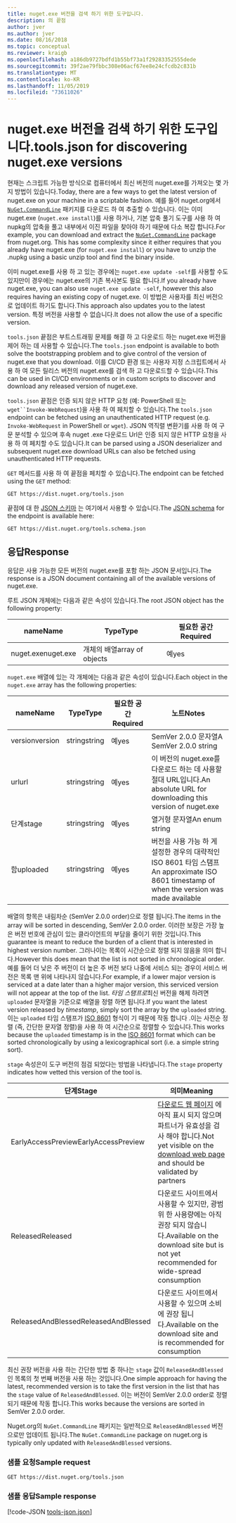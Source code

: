 ```yaml
---
title: nuget.exe 버전을 검색 하기 위한 도구입니다.
description: 의 끝점
author: jver
ms.author: jver
ms.date: 08/16/2018
ms.topic: conceptual
ms.reviewer: kraigb
ms.openlocfilehash: a186db9727bdfd1b55bf73a1f29283352555dede
ms.sourcegitcommit: 39f2ae79fbbc308e06acf67ee8e24cfcdb2c831b
ms.translationtype: MT
ms.contentlocale: ko-KR
ms.lasthandoff: 11/05/2019
ms.locfileid: "73611026"
---
```

# <a name="toolsjson-for-discovering-nugetexe-versions"></a><span data-ttu-id="aeec8-103">nuget.exe 버전을 검색 하기 위한 도구입니다.</span><span class="sxs-lookup"><span data-stu-id="aeec8-103">tools.json for discovering nuget.exe versions</span></span>

<span data-ttu-id="aeec8-104">현재는 스크립트 가능한 방식으로 컴퓨터에서 최신 버전의 nuget.exe를 가져오는 몇 가지 방법이 있습니다.</span><span class="sxs-lookup"><span data-stu-id="aeec8-104">Today, there are a few ways to get the latest version of nuget.exe on your machine in a scriptable fashion.</span></span> <span data-ttu-id="aeec8-105">예를 들어 nuget.org에서 [`NuGet.CommandLine`](https://www.nuget.org/packages/NuGet.CommandLine/) 패키지를 다운로드 하 여 추출할 수 있습니다. 이는 이미 nuget.exe (`nuget.exe install`)를 사용 하거나, 기본 압축 풀기 도구를 사용 하 여 nupkg의 압축을 풀고 내부에서 이진 파일을 찾아야 하기 때문에 다소 복잡 합니다.</span><span class="sxs-lookup"><span data-stu-id="aeec8-105">For example, you can download and extract the [`NuGet.CommandLine`](https://www.nuget.org/packages/NuGet.CommandLine/) package from nuget.org. This has some complexity since it either requires that you already have nuget.exe (for `nuget.exe install`) or you have to unzip the .nupkg using a basic unzip tool and find the binary inside.</span></span>

<span data-ttu-id="aeec8-106">이미 nuget.exe를 사용 하 고 있는 경우에는 `nuget.exe update -self`를 사용할 수도 있지만이 경우에는 nuget.exe의 기존 복사본도 필요 합니다.</span><span class="sxs-lookup"><span data-stu-id="aeec8-106">If you already have nuget.exe, you can also use `nuget.exe update -self`, however this also requires having an existing copy of nuget.exe.</span></span> <span data-ttu-id="aeec8-107">이 방법은 사용자를 최신 버전으로 업데이트 하기도 합니다.</span><span class="sxs-lookup"><span data-stu-id="aeec8-107">This approach also updates you to the latest version.</span></span> <span data-ttu-id="aeec8-108">특정 버전을 사용할 수 없습니다.</span><span class="sxs-lookup"><span data-stu-id="aeec8-108">It does not allow the use of a specific version.</span></span>

<span data-ttu-id="aeec8-109">`tools.json` 끝점은 부트스트래핑 문제를 해결 하 고 다운로드 하는 nuget.exe 버전을 제어 하는 데 사용할 수 있습니다.</span><span class="sxs-lookup"><span data-stu-id="aeec8-109">The `tools.json` endpoint is available to both solve the bootstrapping problem and to give control of the version of nuget.exe that you download.</span></span> <span data-ttu-id="aeec8-110">이를 CI/CD 환경 또는 사용자 지정 스크립트에서 사용 하 여 모든 릴리스 버전의 nuget.exe를 검색 하 고 다운로드할 수 있습니다.</span><span class="sxs-lookup"><span data-stu-id="aeec8-110">This can be used in CI/CD environments or in custom scripts to discover and download any released version of nuget.exe.</span></span>

<span data-ttu-id="aeec8-111">`tools.json` 끝점은 인증 되지 않은 HTTP 요청 (예: PowerShell 또는 `wget``Invoke-WebRequest`)을 사용 하 여 페치할 수 있습니다.</span><span class="sxs-lookup"><span data-stu-id="aeec8-111">The `tools.json` endpoint can be fetched using an unauthenticated HTTP request (e.g. `Invoke-WebRequest` in PowerShell or `wget`).</span></span> <span data-ttu-id="aeec8-112">JSON 역직렬 변환기를 사용 하 여 구문 분석할 수 있으며 후속 nuget .exe 다운로드 Url은 인증 되지 않은 HTTP 요청을 사용 하 여 페치할 수도 있습니다.</span><span class="sxs-lookup"><span data-stu-id="aeec8-112">It can be parsed using a JSON deserializer and subsequent nuget.exe download URLs can also be fetched using unauthenticated HTTP requests.</span></span>

<span data-ttu-id="aeec8-113">`GET` 메서드를 사용 하 여 끝점을 페치할 수 있습니다.</span><span class="sxs-lookup"><span data-stu-id="aeec8-113">The endpoint can be fetched using the `GET` method:</span></span>

    GET https://dist.nuget.org/tools.json

<span data-ttu-id="aeec8-114">끝점에 대 한 [JSON 스키마](https://json-schema.org/) 는 여기에서 사용할 수 있습니다.</span><span class="sxs-lookup"><span data-stu-id="aeec8-114">The [JSON schema](https://json-schema.org/) for the endpoint is available here:</span></span>

    GET https://dist.nuget.org/tools.schema.json

## <a name="response"></a><span data-ttu-id="aeec8-115">응답</span><span class="sxs-lookup"><span data-stu-id="aeec8-115">Response</span></span>

<span data-ttu-id="aeec8-116">응답은 사용 가능한 모든 버전의 nuget.exe를 포함 하는 JSON 문서입니다.</span><span class="sxs-lookup"><span data-stu-id="aeec8-116">The response is a JSON document containing all of the available versions of nuget.exe.</span></span>

<span data-ttu-id="aeec8-117">루트 JSON 개체에는 다음과 같은 속성이 있습니다.</span><span class="sxs-lookup"><span data-stu-id="aeec8-117">The root JSON object has the following property:</span></span>

<span data-ttu-id="aeec8-118">name</span><span class="sxs-lookup"><span data-stu-id="aeec8-118">Name</span></span>      | <span data-ttu-id="aeec8-119">Type</span><span class="sxs-lookup"><span data-stu-id="aeec8-119">Type</span></span>             | <span data-ttu-id="aeec8-120">필요한 공간</span><span class="sxs-lookup"><span data-stu-id="aeec8-120">Required</span></span>
--------- | ---------------- | --------
<span data-ttu-id="aeec8-121">nuget.exe</span><span class="sxs-lookup"><span data-stu-id="aeec8-121">nuget.exe</span></span> | <span data-ttu-id="aeec8-122">개체의 배열</span><span class="sxs-lookup"><span data-stu-id="aeec8-122">array of objects</span></span> | <span data-ttu-id="aeec8-123">예</span><span class="sxs-lookup"><span data-stu-id="aeec8-123">yes</span></span>

<span data-ttu-id="aeec8-124">`nuget.exe` 배열에 있는 각 개체에는 다음과 같은 속성이 있습니다.</span><span class="sxs-lookup"><span data-stu-id="aeec8-124">Each object in the `nuget.exe` array has the following properties:</span></span>

<span data-ttu-id="aeec8-125">name</span><span class="sxs-lookup"><span data-stu-id="aeec8-125">Name</span></span>     | <span data-ttu-id="aeec8-126">Type</span><span class="sxs-lookup"><span data-stu-id="aeec8-126">Type</span></span>   | <span data-ttu-id="aeec8-127">필요한 공간</span><span class="sxs-lookup"><span data-stu-id="aeec8-127">Required</span></span> | <span data-ttu-id="aeec8-128">노트</span><span class="sxs-lookup"><span data-stu-id="aeec8-128">Notes</span></span>
-------- | ------ | -------- | -----
<span data-ttu-id="aeec8-129">version</span><span class="sxs-lookup"><span data-stu-id="aeec8-129">version</span></span>  | <span data-ttu-id="aeec8-130">string</span><span class="sxs-lookup"><span data-stu-id="aeec8-130">string</span></span> | <span data-ttu-id="aeec8-131">예</span><span class="sxs-lookup"><span data-stu-id="aeec8-131">yes</span></span>      | <span data-ttu-id="aeec8-132">SemVer 2.0.0 문자열</span><span class="sxs-lookup"><span data-stu-id="aeec8-132">A SemVer 2.0.0 string</span></span>
<span data-ttu-id="aeec8-133">url</span><span class="sxs-lookup"><span data-stu-id="aeec8-133">url</span></span>      | <span data-ttu-id="aeec8-134">string</span><span class="sxs-lookup"><span data-stu-id="aeec8-134">string</span></span> | <span data-ttu-id="aeec8-135">예</span><span class="sxs-lookup"><span data-stu-id="aeec8-135">yes</span></span>      | <span data-ttu-id="aeec8-136">이 버전의 nuget.exe를 다운로드 하는 데 사용할 절대 URL입니다.</span><span class="sxs-lookup"><span data-stu-id="aeec8-136">An absolute URL for downloading this version of nuget.exe</span></span>
<span data-ttu-id="aeec8-137">단계</span><span class="sxs-lookup"><span data-stu-id="aeec8-137">stage</span></span>    | <span data-ttu-id="aeec8-138">string</span><span class="sxs-lookup"><span data-stu-id="aeec8-138">string</span></span> | <span data-ttu-id="aeec8-139">예</span><span class="sxs-lookup"><span data-stu-id="aeec8-139">yes</span></span>      | <span data-ttu-id="aeec8-140">열거형 문자열</span><span class="sxs-lookup"><span data-stu-id="aeec8-140">An enum string</span></span>
<span data-ttu-id="aeec8-141">함</span><span class="sxs-lookup"><span data-stu-id="aeec8-141">uploaded</span></span> | <span data-ttu-id="aeec8-142">string</span><span class="sxs-lookup"><span data-stu-id="aeec8-142">string</span></span> | <span data-ttu-id="aeec8-143">예</span><span class="sxs-lookup"><span data-stu-id="aeec8-143">yes</span></span>      | <span data-ttu-id="aeec8-144">버전을 사용 가능 하 게 설정한 경우의 대략적인 ISO 8601 타임 스탬프</span><span class="sxs-lookup"><span data-stu-id="aeec8-144">An approximate ISO 8601 timestamp of when the version was made available</span></span>

<span data-ttu-id="aeec8-145">배열의 항목은 내림차순 (SemVer 2.0.0 order)으로 정렬 됩니다.</span><span class="sxs-lookup"><span data-stu-id="aeec8-145">The items in the array will be sorted in descending, SemVer 2.0.0 order.</span></span> <span data-ttu-id="aeec8-146">이러한 보장은 가장 높은 버전 번호에 관심이 있는 클라이언트의 부담을 줄이기 위한 것입니다.</span><span class="sxs-lookup"><span data-stu-id="aeec8-146">This guarantee is meant to reduce the burden of a client that is interested in highest version number.</span></span> <span data-ttu-id="aeec8-147">그러나이는 목록이 시간순으로 정렬 되지 않음을 의미 합니다.</span><span class="sxs-lookup"><span data-stu-id="aeec8-147">However this does mean that the list is not sorted in chronological order.</span></span> <span data-ttu-id="aeec8-148">예를 들어 더 낮은 주 버전이 더 높은 주 버전 보다 나중에 서비스 되는 경우이 서비스 버전은 목록 맨 위에 나타나지 않습니다.</span><span class="sxs-lookup"><span data-stu-id="aeec8-148">For example, if a lower major version is serviced at a date later than a higher major version, this serviced version will not appear at the top of the list.</span></span> <span data-ttu-id="aeec8-149">*타임 스탬프로*최신 버전을 해제 하려면 `uploaded` 문자열을 기준으로 배열을 정렬 하면 됩니다.</span><span class="sxs-lookup"><span data-stu-id="aeec8-149">If you want the latest version released by *timestamp*, simply sort the array by the `uploaded` string.</span></span> <span data-ttu-id="aeec8-150">이는 `uploaded` 타임 스탬프가 [ISO 8601](https://www.iso.org/iso-8601-date-and-time-format.html) 형식이 기 때문에 작동 합니다 .이는 사전순 정렬 (즉, 간단한 문자열 정렬)을 사용 하 여 시간순으로 정렬할 수 있습니다.</span><span class="sxs-lookup"><span data-stu-id="aeec8-150">This works because the `uploaded` timestamp is in the [ISO 8601](https://www.iso.org/iso-8601-date-and-time-format.html) format which can be sorted chronologically by using a lexicographical sort (i.e. a simple string sort).</span></span>

<span data-ttu-id="aeec8-151">`stage` 속성은이 도구 버전의 점검 되었다는 방법을 나타냅니다.</span><span class="sxs-lookup"><span data-stu-id="aeec8-151">The `stage` property indicates how vetted this version of the tool is.</span></span> 

<span data-ttu-id="aeec8-152">단계</span><span class="sxs-lookup"><span data-stu-id="aeec8-152">Stage</span></span>              | <span data-ttu-id="aeec8-153">의미</span><span class="sxs-lookup"><span data-stu-id="aeec8-153">Meaning</span></span>
------------------ | ------
<span data-ttu-id="aeec8-154">EarlyAccessPreview</span><span class="sxs-lookup"><span data-stu-id="aeec8-154">EarlyAccessPreview</span></span> | <span data-ttu-id="aeec8-155">[다운로드 웹 페이지](https://www.nuget.org/downloads) 에 아직 표시 되지 않으며 파트너가 유효성을 검사 해야 합니다.</span><span class="sxs-lookup"><span data-stu-id="aeec8-155">Not yet visible on the [download web page](https://www.nuget.org/downloads) and should be validated by partners</span></span>
<span data-ttu-id="aeec8-156">Released</span><span class="sxs-lookup"><span data-stu-id="aeec8-156">Released</span></span>           | <span data-ttu-id="aeec8-157">다운로드 사이트에서 사용할 수 있지만, 광범위 한 사용량에는 아직 권장 되지 않습니다.</span><span class="sxs-lookup"><span data-stu-id="aeec8-157">Available on the download site but is not yet recommended for wide-spread consumption</span></span>
<span data-ttu-id="aeec8-158">ReleasedAndBlessed</span><span class="sxs-lookup"><span data-stu-id="aeec8-158">ReleasedAndBlessed</span></span> | <span data-ttu-id="aeec8-159">다운로드 사이트에서 사용할 수 있으며 소비에 권장 됩니다.</span><span class="sxs-lookup"><span data-stu-id="aeec8-159">Available on the download site and is recommended for consumption</span></span>

<span data-ttu-id="aeec8-160">최신 권장 버전을 사용 하는 간단한 방법 중 하나는 `stage` 값이 `ReleasedAndBlessed`인 목록의 첫 번째 버전을 사용 하는 것입니다.</span><span class="sxs-lookup"><span data-stu-id="aeec8-160">One simple approach for having the latest, recommended version is to take the first version in the list that has the `stage` value of `ReleasedAndBlessed`.</span></span> <span data-ttu-id="aeec8-161">이는 버전이 SemVer 2.0.0 order로 정렬 되기 때문에 작동 합니다.</span><span class="sxs-lookup"><span data-stu-id="aeec8-161">This works because the versions are sorted in SemVer 2.0.0 order.</span></span>

<span data-ttu-id="aeec8-162">Nuget.org의 `NuGet.CommandLine` 패키지는 일반적으로 `ReleasedAndBlessed` 버전 으로만 업데이트 됩니다.</span><span class="sxs-lookup"><span data-stu-id="aeec8-162">The `NuGet.CommandLine` package on nuget.org is typically only updated with `ReleasedAndBlessed` versions.</span></span>

### <a name="sample-request"></a><span data-ttu-id="aeec8-163">샘플 요청</span><span class="sxs-lookup"><span data-stu-id="aeec8-163">Sample request</span></span>

    GET https://dist.nuget.org/tools.json

### <a name="sample-response"></a><span data-ttu-id="aeec8-164">샘플 응답</span><span class="sxs-lookup"><span data-stu-id="aeec8-164">Sample response</span></span>

[!code-JSON [tools-json.json](./_data/tools-json.json)]
